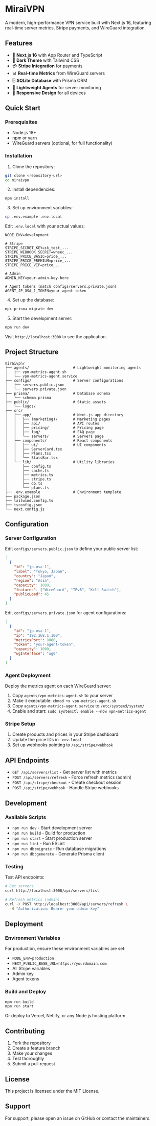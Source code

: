 # MiraiVPN

A modern, high-performance VPN service built with Next.js 16, featuring real-time server metrics, Stripe payments, and WireGuard integration.

## Features

- 🚀 **Next.js 16** with App Router and TypeScript
- 🎨 **Dark Theme** with Tailwind CSS
- 💳 **Stripe Integration** for payments
- 📊 **Real-time Metrics** from WireGuard servers
- 🗄️ **SQLite Database** with Prisma ORM
- 🔧 **Lightweight Agents** for server monitoring
- 📱 **Responsive Design** for all devices

## Quick Start

### Prerequisites

- Node.js 18+
- npm or yarn
- WireGuard servers (optional, for full functionality)

### Installation

1. Clone the repository:
```bash
git clone <repository-url>
cd miraivpn
```

2. Install dependencies:
```bash
npm install
```

3. Set up environment variables:
```bash
cp .env.example .env.local
```

Edit `.env.local` with your actual values:
```env
NODE_ENV=development

# Stripe
STRIPE_SECRET_KEY=sk_test_...
STRIPE_WEBHOOK_SECRET=whsec_...
STRIPE_PRICE_BASIC=price_...
STRIPE_PRICE_PREMIUM=price_...
STRIPE_PRICE_VIP=price_...

# Admin
ADMIN_KEY=your-admin-key-here

# Agent tokens (match configs/servers.private.json)
AGENT_JP_OSA_1_TOKEN=your-agent-token
```

4. Set up the database:
```bash
npx prisma migrate dev
```

5. Start the development server:
```bash
npm run dev
```

Visit `http://localhost:3000` to see the application.

## Project Structure

```
miraivpn/
├── agents/                    # Lightweight monitoring agents
│   ├── vpn-metrics-agent.sh
│   └── vpn-metrics-agent.service
├── configs/                   # Server configurations
│   ├── servers.public.json
│   └── servers.private.json
├── prisma/                    # Database schema
│   └── schema.prisma
├── public/                    # Static assets
│   └── logos/
├── src/
│   ├── app/                   # Next.js app directory
│   │   ├── (marketing)/       # Marketing pages
│   │   ├── api/               # API routes
│   │   ├── pricing/           # Pricing page
│   │   ├── faq/               # FAQ page
│   │   └── servers/           # Servers page
│   ├── components/            # React components
│   │   ├── ui/                # UI components
│   │   ├── ServerCard.tsx
│   │   ├── Plans.tsx
│   │   └── StatsBar.tsx
│   └── lib/                   # Utility libraries
│       ├── config.ts
│       ├── cache.ts
│       ├── metrics.ts
│       ├── stripe.ts
│       ├── db.ts
│       └── plans.ts
├── .env.example               # Environment template
├── package.json
├── tailwind.config.ts
├── tsconfig.json
└── next.config.js
```

## Configuration

### Server Configuration

Edit `configs/servers.public.json` to define your public server list:

```json
[
  {
    "id": "jp-osa-1",
    "label": "Tokyo, Japan",
    "country": "Japan",
    "region": "Asia",
    "capacity": 1000,
    "features": ["WireGuard", "IPv6", "Kill Switch"],
    "publicLoad": 45
  }
]
```

Edit `configs/servers.private.json` for agent configurations:

```json
[
  {
    "id": "jp-osa-1",
    "ip": "192.168.1.100",
    "metricsPort": 8080,
    "token": "your-agent-token",
    "capacity": 1000,
    "wgInterface": "wg0"
  }
]
```

### Agent Deployment

Deploy the metrics agent on each WireGuard server:

1. Copy `agents/vpn-metrics-agent.sh` to your server
2. Make it executable: `chmod +x vpn-metrics-agent.sh`
3. Copy `agents/vpn-metrics-agent.service` to `/etc/systemd/system/`
4. Enable and start: `sudo systemctl enable --now vpn-metrics-agent`

### Stripe Setup

1. Create products and prices in your Stripe dashboard
2. Update the price IDs in `.env.local`
3. Set up webhooks pointing to `/api/stripe/webhook`

## API Endpoints

- `GET /api/servers/list` - Get server list with metrics
- `POST /api/servers/refresh` - Force refresh metrics (admin)
- `POST /api/stripe/checkout` - Create checkout session
- `POST /api/stripe/webhook` - Handle Stripe webhooks

## Development

### Available Scripts

- `npm run dev` - Start development server
- `npm run build` - Build for production
- `npm run start` - Start production server
- `npm run lint` - Run ESLint
- `npm run db:migrate` - Run database migrations
- `npm run db:generate` - Generate Prisma client

### Testing

Test API endpoints:

```bash
# Get servers
curl http://localhost:3000/api/servers/list

# Refresh metrics (admin)
curl -X POST http://localhost:3000/api/servers/refresh \
  -H "Authorization: Bearer your-admin-key"
```

## Deployment

### Environment Variables

For production, ensure these environment variables are set:

- `NODE_ENV=production`
- `NEXT_PUBLIC_BASE_URL=https://yourdomain.com`
- All Stripe variables
- Admin key
- Agent tokens

### Build and Deploy

```bash
npm run build
npm run start
```

Or deploy to Vercel, Netlify, or any Node.js hosting platform.

## Contributing

1. Fork the repository
2. Create a feature branch
3. Make your changes
4. Test thoroughly
5. Submit a pull request

## License

This project is licensed under the MIT License.

## Support

For support, please open an issue on GitHub or contact the maintainers.
